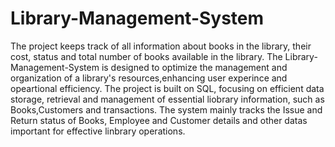 # Library-Management-System
The project keeps track of all information about books in the library, their cost, status and total number of books available in the library.
The Library-Management-System is designed to optimize the management and organization of a library's resources,enhancing user experince and opeartional efficiency.
The project is built on SQL, focusing on efficient data storage, retrieval and management of essential liobrary information, such as Books,Customers and transactions.
The system mainly tracks the Issue and Return status of Books, Employee and Customer details and other datas important for effective linbrary operations.

